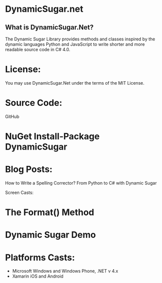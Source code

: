DynamicSugar.net
===============

## What is DynamicSugar.Net?

  The Dynamic Sugar Library provides methods and classes inspired by the dynamic languages Python and JavaScript to write shorter and more readable source code in C# 4.0.

# License:
You may use DynamicSugar.Net under the terms of the MIT License.
  
# Source Code: 
GitHub
  
# NuGet Install-Package DynamicSugar

# Blog Posts:
How to Write a Spelling Corrector? From Python to C# with Dynamic Sugar 
  
Screen Casts: 
# The Format() Method
# Dynamic Sugar Demo

# Platforms Casts: 
* Microsoft Windows and Windows Phone, .NET v 4.x
* Xamarin iOS and Android
